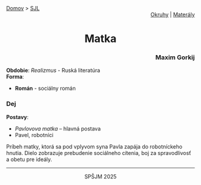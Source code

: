 <div align="center">
    <div align="left">
        <a href="/README.md">Domov</a>
        >
        <a href="../SLOVENCINA.md">SJL</a>
    </div>
    <div align="right">
        <a href="../ustne-okruhy.org.md">Okruhy</a>
        |
        <a href="https://drive.google.com/drive/u/1/folders/1hWhZNvgWC-8cb7jK5zRorX9WfCzyq_WF">Materály</a>
    </div>
<h1> Matka</h1>
    <div align="right">
        <h3>Maxim Gorkij</h3>
    </div>
</div>

__Obdobie__: _Realizmus_ - Ruská literatúra  
__Forma__:  
- **Román** - sociálny román

### Dej
__Postavy__:  
- *Pavlovova matka* – hlavná postava  
- Pavel, robotníci

Príbeh matky, ktorá sa pod vplyvom syna Pavla zapája do robotníckeho hnutia. Dielo zobrazuje prebudenie sociálneho cítenia, boj za spravodlivosť a obetu pre ideály.

---
<div align="center">
    <p>SPŠJM 2025</p>
</div>
